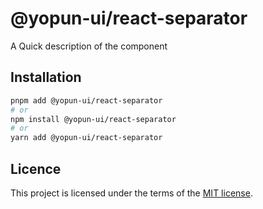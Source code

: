 # @yopun-ui/react-separator

A Quick description of the component

## Installation

```sh
pnpm add @yopun-ui/react-separator
# or
npm install @yopun-ui/react-separator
# or
yarn add @yopun-ui/react-separator
```

## Licence

This project is licensed under the terms of the
[MIT license](https://github.com/yopundotcom/yopun-ui/blob/master/LICENSE).
